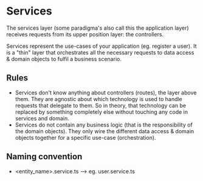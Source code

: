# Services

The services layer (some paradigma's also call this the application layer) receives requests from its upper position layer: the controllers.

Services represent the use-cases of your application (eg. register a user). It is a "thin" layer that orchestrates all the necessary requests to data access & domain objects to fulfil a business scenario.

## Rules

-   Services don't know anything about controllers (routes), the layer above them. They are agnostic about which technology is used to handle requests that delegate to them. So in theory, that technology can be replaced by something completely else without touching any code in services and domain.
-   Services do not contain any business logic (that is the responsibility of the domain objects). They only wire the different data access & domain objects together for a specific use-case (orchestration).

## Naming convention

-   \<entity_name\>.service.ts --> eg. user.service.ts
